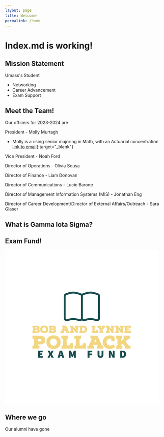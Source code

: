 ```yaml
---
layout: page
title: Welcome!
permalink: /home
---
```

# Index.md is working!

## Mission Statement
Umass's Student 
- Networking
- Career Advancement
- Exam Support
<!-- link for "Join Us!" -->

## Meet the Team!
<!-- TODO make this section nicer! -->
<!-- make page for current officers scrape linkedin and position -->
<!-- TODO fill out rest of this section! -->
Our officers for 2023-2024 are

President - Molly Murtagh 
- Molly is a rising senior majoring in Math, with an Actuarial concentration <br>
[link to email](mailto:mfmurtagh@umass.edu){:target="_blank"}

Vice President - Noah Ford

Director of Operations - Olivia Sousa

Director of Finance - Liam Donovan

Director of Communications - Lucie Barone

Director of Management Information Systems (MIS) - Jonathan Eng

Director of Career Development/Director of External Affairs/Outreach - Sara Glaser

## What is Gamma Iota Sigma?

## Exam Fund!
<!-- Image doesn't load outside of local host -->
![Look at the city!](/assets/img/BobLynnePollackLogo.png)

<!-- TODO link to separate page? -->
## Where we go
<!-- TODO list a bunch of companies here where students have gone -->
Our alumni have gone